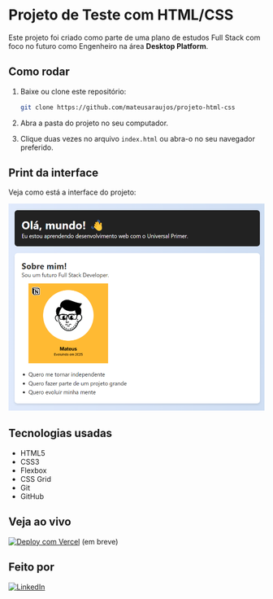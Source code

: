 # Projeto de Teste com HTML/CSS

Este projeto foi criado como parte de uma plano de estudos Full Stack com foco no futuro como Engenheiro na área **Desktop Platform**.

## Como rodar

1. Baixe ou clone este repositório:

   ```sh
   git clone https://github.com/mateusaraujos/projeto-html-css
   ```

2. Abra a pasta do projeto no seu computador.
3. Clique duas vezes no arquivo `index.html` ou abra-o no seu navegador preferido.

## Print da interface

Veja como está a interface do projeto:

![{Interface de Teste}](./interfacePrint.png)

## Tecnologias usadas

- HTML5
- CSS3
- Flexbox
- CSS Grid
- Git
- GitHub

## Veja ao vivo

[![Deploy com Vercel](https://img.shields.io/badge/Vercel-000?logo=vercel&logoColor=white)](#) (em breve)

## Feito por

[![LinkedIn](https://img.shields.io/badge/LinkedIn-Mateus%20Araújo-blue?logo=linkedin&logoColor=white)](https://www.linkedin.com/in/mateusaraujos/)
